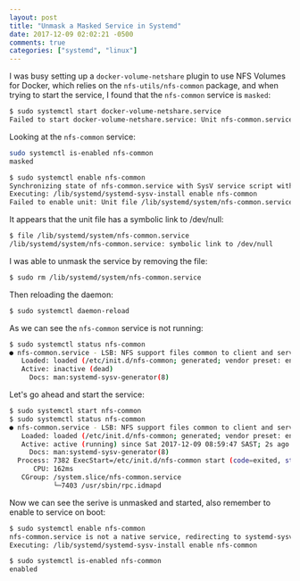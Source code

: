 ```yaml
---
layout: post
title: "Unmask a Masked Service in Systemd"
date: 2017-12-09 02:02:21 -0500
comments: true
categories: ["systemd", "linux"] 
---
```


I was busy setting up a `docker-volume-netshare` plugin to use NFS Volumes for Docker, which relies on the `nfs-utils/nfs-common` package, and when trying to start the service, I found that the `nfs-common` service is `masked`:

```bash
$ sudo systemctl start docker-volume-netshare.service
Failed to start docker-volume-netshare.service: Unit nfs-common.service is masked.
```

Looking at the `nfs-common` service:

```bash
sudo systemctl is-enabled nfs-common
masked

$ sudo systemctl enable nfs-common
Synchronizing state of nfs-common.service with SysV service script with /lib/systemd/systemd-sysv-install.
Executing: /lib/systemd/systemd-sysv-install enable nfs-common
Failed to enable unit: Unit file /lib/systemd/system/nfs-common.service is masked.
```

It appears that the unit file has a symbolic link to /dev/null:

```bash
$ file /lib/systemd/system/nfs-common.service 
/lib/systemd/system/nfs-common.service: symbolic link to /dev/null
```

I was able to unmask the service by removing the file:

```bash
$ sudo rm /lib/systemd/system/nfs-common.service 
```

Then reloading the daemon:

```bash
$ sudo systemctl daemon-reload
```

As we can see the `nfs-common` service is not running:

```bash
$ sudo systemctl status nfs-common
● nfs-common.service - LSB: NFS support files common to client and server
   Loaded: loaded (/etc/init.d/nfs-common; generated; vendor preset: enabled)
   Active: inactive (dead)
     Docs: man:systemd-sysv-generator(8)
```

Let's go ahead and start the service:

```bash
$ sudo systemctl start nfs-common
$ sudo systemctl status nfs-common
● nfs-common.service - LSB: NFS support files common to client and server
   Loaded: loaded (/etc/init.d/nfs-common; generated; vendor preset: enabled)
   Active: active (running) since Sat 2017-12-09 08:59:47 SAST; 2s ago
     Docs: man:systemd-sysv-generator(8)
  Process: 7382 ExecStart=/etc/init.d/nfs-common start (code=exited, status=0/SUCCESS)
      CPU: 162ms
   CGroup: /system.slice/nfs-common.service
           └─7403 /usr/sbin/rpc.idmapd
```

Now we can see the serive is unmasked and started, also remember to enable to service on boot:

```bash
$ sudo systemctl enable nfs-common
nfs-common.service is not a native service, redirecting to systemd-sysv-install.
Executing: /lib/systemd/systemd-sysv-install enable nfs-common

$ sudo systemctl is-enabled nfs-common
enabled
```

